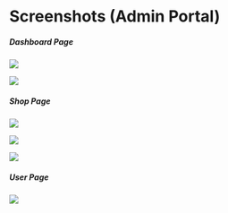 # Screenshots (Admin Portal)

##### Dashboard Page

![](RecognizeIt-Dashboard.png)

![](RecognizeIt-System-Dashboard.png)

##### Shop Page

![](RecognizeIt-Adding-Product-Shop.png)

![](RecognizeIt-Adding-Product.png)

![](RecognizeIt-Product.png)

##### User Page

![](RecognizeIt-User.png)
